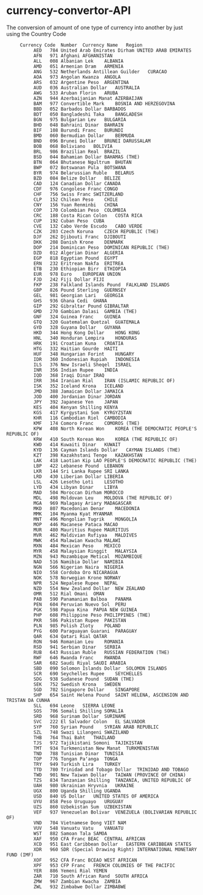 # currency-convertor-API
The conversion of amount of one type of currency into another by just using the Country Code 

      
         Currency Code	Number	Currency Name	Region
              AED	784	United Arab Emirates Dirham	UNITED ARAB EMIRATES
              AFN	971	Afghani	AFGHANISTAN
              ALL	008	Albanian Lek	ALBANIA
              AMD	051	Armenian Dram	ARMENIA
              ANG	532	Netherlands Antillean Guilder	CURACAO
              AOA	973	Angolan Kwanza	ANGOLA
              ARS	032	Argentine Peso	ARGENTINA
              AUD	036	Australian Dollar	AUSTRALIA
              AWG	533	Aruban Florin	ARUBA
              AZN	944	Azerbaijanian Manat	AZERBAIJAN
              BAM	977	Convertible Mark	BOSNIA AND HERZEGOVINA
              BBD	052	Barbados Dollar	BARBADOS
              BDT	050	Bangladeshi Taka	BANGLADESH
              BGN	975	Bulgarian Lev	BULGARIA
              BHD	048	Bahraini Dinar	BAHRAIN
              BIF	108	Burundi Franc	BURUNDI
              BMD	060	Bermudian Dollar	BERMUDA
              BND	096	Brunei Dollar	BRUNEI DARUSSALAM
              BOB	068	Boliviano	BOLIVIA
              BRL	986	Brazilian Real	BRAZIL
              BSD	044	Bahamian Dollar	BAHAMAS (THE)
              BTN	064	Bhutanese Ngultrum	BHUTAN
              BWP	072	Botswanan Pula	BOTSWANA
              BYR	974	Belarussian Ruble	BELARUS
              BZD	084	Belize Dollar	BELIZE
              CAD	124	Canadian Dollar	CANADA
              CDF	976	Congolese Franc	CONGO
              CHF	756	Swiss Franc	SWITZERLAND
              CLP	152	Chilean Peso	CHILE
              CNY	156	Yuan Renminbi	CHINA
              COP	170	Colombian Peso	COLOMBIA
              CRC	188	Costa Rican Colon	COSTA RICA
              CUP	192	Cuban Peso	CUBA
              CVE	132	Cabo Verde Escudo	CABO VERDE
              CZK	203	Czech Koruna	CZECH REPUBLIC (THE)
              DJF	262	Djibouti Franc	DJIBOUTI
              DKK	208	Danish Krone	DENMARK
              DOP	214	Dominican Peso	DOMINICAN REPUBLIC (THE)
              DZD	012	Algerian Dinar	ALGERIA
              EGP	818	Egyptian Pound	EGYPT
              ERN	232	Eritrean Nakfa	ERITREA
              ETB	230	Ethiopian Birr	ETHIOPIA
              EUR	978	Euro	EUROPEAN UNION
              FJD	242	Fiji Dollar	FIJI
              FKP	238	Falkland Islands Pound	FALKLAND ISLANDS
              GBP	826	Pound Sterling	GUERNSEY
              GEL	981	Georgian Lari	GEORGIA
              GHS	936	Ghana Cedi	GHANA
              GIP	292	Gibraltar Pound	GIBRALTAR
              GMD	270	Gambian Dalasi	GAMBIA (THE)
              GNF	324	Guinea Franc	GUINEA
              GTQ	320	Guatemalan Quetzal	GUATEMALA
              GYD	328	Guyana Dollar	GUYANA
              HKD	344	Hong Kong Dollar	HONG KONG
              HNL	340	Honduran Lempira	HONDURAS
              HRK	191	Croatian Kuna	CROATIA
              HTG	332	Haitian Gourde	HAITI
              HUF	348	Hungarian Forint	HUNGARY
              IDR	360	Indonesian Rupiah	INDONESIA
              ILS	376	New Israeli Sheqel	ISRAEL
              INR	356	Indian Rupee	INDIA
              IQD	368	Iraqi Dinar	IRAQ
              IRR	364	Iranian Rial	IRAN (ISLAMIC REPUBLIC OF)
              ISK	352	Iceland Krona	ICELAND
              JMD	388	Jamaican Dollar	JAMAICA
              JOD	400	Jordanian Dinar	JORDAN
              JPY	392	Japanese Yen	JAPAN
              KES	404	Kenyan Shilling	KENYA
              KGS	417	Kyrgystani Som	KYRGYZSTAN
              KHR	116	Cambodian Riel	CAMBODIA
              KMF	174	Comoro Franc	COMOROS (THE)
              KPW	408	North Korean Won	KOREA (THE DEMOCRATIC PEOPLE'S REPUBLIC OF)
              KRW	410	South Korean Won	KOREA (THE REPUBLIC OF)
              KWD	414	Kuwaiti Dinar	KUWAIT
              KYD	136	Cayman Islands Dollar	CAYMAN ISLANDS (THE)
              KZT	398	Kazakhstani Tenge	KAZAKHSTAN
              LAK	418	Laotian Kip	LAO PEOPLE'S DEMOCRATIC REPUBLIC (THE)
              LBP	422	Lebanese Pound	LEBANON
              LKR	144	Sri Lanka Rupee	SRI LANKA
              LRD	430	Liberian Dollar	LIBERIA
              LSL	426	Lesotho Loti	LESOTHO
              LYD	434	Libyan Dinar	LIBYA
              MAD	504	Moroccan Dirham	MOROCCO
              MDL	498	Moldovan Leu	MOLDOVA (THE REPUBLIC OF)
              MGA	969	Malagasy Ariary	MADAGASCAR
              MKD	807	Macedonian Denar	MACEDONIA
              MMK	104	Myanma Kyat	MYANMAR
              MNT	496	Mongolian Tugrik	MONGOLIA
              MOP	446	Macanese Pataca	MACAO
              MUR	480	Mauritius Rupee	MAURITIUS
              MVR	462	Maldivian Rufiyaa	MALDIVES
              MWK	454	Malawian Kwacha	MALAWI
              MXN	484	Mexican Peso	MEXICO
              MYR	458	Malaysian Ringgit	MALAYSIA
              MZN	943	Mozambique Metical	MOZAMBIQUE
              NAD	516	Namibia Dollar	NAMIBIA
              NGN	566	Nigerian Naira	NIGERIA
              NIO	558	Cordoba Oro	NICARAGUA
              NOK	578	Norwegian Krone	NORWAY
              NPR	524	Nepalese Rupee	NEPAL
              NZD	554	New Zealand Dollar	NEW ZEALAND
              OMR	512	Rial Omani	OMAN
              PAB	590	Panamanian Balboa	PANAMA
              PEN	604	Peruvian Nuevo Sol	PERU
              PGK	598	Papua Kina	PAPUA NEW GUINEA
              PHP	608	Philippine Peso	PHILIPPINES (THE)
              PKR	586	Pakistan Rupee	PAKISTAN
              PLN	985	Polish Zloty	POLAND
              PYG	600	Paraguayan Guarani	PARAGUAY
              QAR	634	Qatari Rial	QATAR
              RON	946	Romanian Leu	ROMANIA
              RSD	941	Serbian Dinar	SERBIA
              RUB	643	Russian Ruble	RUSSIAN FEDERATION (THE)
              RWF	646	Rwanda Franc	RWANDA
              SAR	682	Saudi Riyal	SAUDI ARABIA
              SBD	090	Solomon Islands Dollar	SOLOMON ISLANDS
              SCR	690	Seychelles Rupee	SEYCHELLES
              SDG	938	Sudanese Pound	SUDAN (THE)
              SEK	752	Swedish Krona	SWEDEN
              SGD	702	Singapore Dollar	SINGAPORE
              SHP	654	Saint Helena Pound	SAINT HELENA, ASCENSION AND TRISTAN DA CUNHA
              SLL	694	Leone	SIERRA LEONE
              SOS	706	Somali Shilling	SOMALIA
              SRD	968	Surinam Dollar	SURINAME
              SVC	222	El Salvador Colon	EL SALVADOR
              SYP	760	Syrian Pound	SYRIAN ARAB REPUBLIC
              SZL	748	Swazi Lilangeni	SWAZILAND
              THB	764	Thai Baht	THAILAND
              TJS	972	Tajikistani Somoni	TAJIKISTAN
              TMT	934	Turkmenistan New Manat	TURKMENISTAN
              TND	788	Tunisian Dinar	TUNISIA
              TOP	776	Tongan Paʻanga	TONGA
              TRY	949	Turkish Lira	TURKEY
              TTD	780	Trinidad and Tobago Dollar	TRINIDAD AND TOBAGO
              TWD	901	New Taiwan Dollar	TAIWAN (PROVINCE OF CHINA)
              TZS	834	Tanzanian Shilling	TANZANIA, UNITED REPUBLIC OF
              UAH	980	Ukrainian Hryvnia	UKRAINE
              UGX	800	Uganda Shilling	UGANDA
              USD	840	US Dollar	UNITED STATES OF AMERICA
              UYU	858	Peso Uruguayo	URUGUAY
              UZS	860	Uzbekistan Sum	UZBEKISTAN
              VEF	937	Venezuelan Bolivar	VENEZUELA (BOLIVARIAN REPUBLIC OF)
              VND	704	Vietnamese Dong	VIET NAM
              VUV	548	Vanuatu Vatu	VANUATU
              WST	882	Samoan Tala	SAMOA
              XAF	950	CFA Franc BEAC	CENTRAL AFRICAN
              XCD	951	East Caribbean Dollar	EASTERN CARIBBEAN STATES
              XDR	960	SDR (Special Drawing Right)	INTERNATIONAL MONETARY FUND (IMF)
              XOF	952	CFA Franc BCEAO	WEST AFRICAN
              XPF	953	CFP Franc	FRENCH COLONIES OF THE PACIFIC
              YER	886	Yemeni Rial	YEMEN
              ZAR	710	South African Rand	SOUTH AFRICA
              ZMW	967	Zambian Kwacha	ZAMBIA
              ZWL	932	Zimbabwe Dollar	ZIMBABWE

